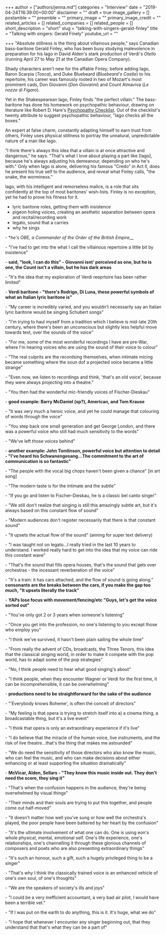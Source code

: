 +++
author = ["authors/jenna.md"]
categories = "Interview"
date = "2019-04-24T16:39:00+00:00"
disclaimer = ""
draft = true
image_gallery = []
postamble = ""
preamble = ""
primary_image = ""
primary_image_credit = ""
related_articles = []
related_companies = []
related_people = []
short_description = "short"
slug = "talking-with-singers-gerald-finley"
title = "Talking with singers: Gerald Finely"
youtube_url = ""

+++
"Absolute stillness is the thing about villainous people," says Canadian bass-baritone Gerald Finley, who has been busy studying malevolence in preparation for his Iago in David Alden's stark production of Verdi's _Otello_ (running April 27 to May 21 at the Canadian Opera Company).

Shady characters aren't new for the affable Finley; before adding Iago, Baron Scarpia (_Tosca_), and Duke Bluebeard (_Bluebeard's Castle_) to his repertoire, his career was famously rooted in two of Mozart's most prominent cads, Don Giovanni (_Don Giovanni_) and Count Almaviva (_Le nozze di Figaro_).

Yet in the Shakespearean Iago, Finley finds "the perfect villain." The bass-baritone has done his homework on psychopathic behaviour, drawing on literature like Robert D. Hare's [Psychopathy Checklist](https://en.wikipedia.org/wiki/Psychopathy_Checklist). Out of the checklist's twenty attribute to suggest psychopathic behaviour, "Iago checks all the boxes."

An expert at false charm, constantly adapting himself to earn trust from others, Finley uses physical stillness to portray the unnatural, unpredictable nature of a man like Iago.

"I think there's always this idea that a villain is at once attractive and dangerous," he says. "That's what I love about playing a part like \[Iago\], because he's always adjusting his demeanour, depending on who he's with." Only when Iago is alone, delivering his famous "Credo" in Act II, does he present his true self to the audience, and reveal what Finley calls, "the snake, the worminess."

Iago, with his intelligent and remorseless malice, is a role that sits confidently at the top of most baritones' wish-lists. Finley is no exception, yet he had to prove his fitness for it. 

* lyric baritone roles, getting them with insistence
* pigeon holing voices, creating an aesthetic separation between opera and recital/recording work
* legato, sound that a carries
* why he sings

\- *_he's OBE, a Commander of the Order of the British Empire___

\- "I've had to get into the what I call the villainous repertoire a little bit by insistence"

\- **said, "look, I can do this" - Giovanni isnt' perceived as one, but he is one, the Count isn't a villain, but he has dark areas**

\- "It's the idea that my exploration of Verdi reeprtoire has been rather limited"

\- **Verdi baritone - "there's Rodrigo, Di Luna, these powerful symbols of what an Italian lyric baritone is"**

\- "My career is incredibly varied, and you wouldn't necessarily say an Italian lyric baritone would be singing Schubert songs"

\- "I'm trying to haul myself from a tradition which I believe is mid-late 20th century, where there's been an unconscious but slightly less helpful move towards text, over the sounds of the voice"

\- "For me, some of the most wonderful recordings I have are pre-War, where I'm hearing voices who are using the sound of their voice to colour"

\- "The real culprits are the recordsing themselves, when intimate micing became something where the soun dof a projected voice became a little strange"

\- "Even now, we listen to recordings and think, 'that's an old voice', because they were always projecting into a theatre."

\- "You then had the wonderful mic-friendly voices of Fischer-Dieskau"

\- **good example: Barry McDaniel (sp?), American, and Tom Krause**

\- "It was very much a heroic voice, and yet he could manage that colouring of words through the voice"

\- "You step back one small generation and get George London, and there was a powerful voice who still had much sensitivity to the words"

\- "We've left those voices behind"

\- **another example: John Tomlinson, powerful voice but attention to detail - "I've heard his Schwanengesang...The commitment to the art of communication is so fantastic"**

\- "The people with the vocal big chops haven't been given a chance" \[in art song\]

\- "The modern taste is for the intimate and the subtle"

\- "If you go and listen to Fischer-Dieskau, he is a classic bel canto singer"

\- "We still don't realize that singing is still this amazingly subtle art, but it's always based on this constant flow of sound"

\- "Modern audiences don't register necessarily that there is that constant sound"

\- "It upsets the actual flow of the sound" (aiming for super text delivery)

\- "I was taught not on legato...I really tried in the last 10 years to understand. I worked really hard to get into the idea that my voice can ride this constant wave"

\- "That's the sound that fills opera houses, that's the sound that gets over orchestras - the incessant reverberation of the voice"

\- "It's a train: it has cars attached, and the flow of sound is going along." **consonants are the breaks between the cars, if you make the gap too much, "It upsets literally the track"**

\- **YAPs lose focus with movement/fencing/etc  "Guys, let's get the voice sorted out"**

\- "You've only got 2 or 3 years when someone's listening"

\- "Once you get into the profession, no one's listening to you except those who employ you"

\- "I think we've survived, it hasn't been plain sailing the whole time"

\- "From really the advent of CDs, broadcasts, the Three Tenors, this idea that the classical singing world, in order to make it compete with the pop world, has to adapt some of the pop strategies"

\- "No, I think people need to hear what good singing's about"

\- "I think people, when they encounter Wagner or Verdi for the first time, it can be incomprehensible, it can be overwhelming"

\- **productions need to be straightforward for the sake of the audience**

\- "'Everybody knows Boheme', is often the conceit of directors"

\- "My feeling is that opera is trying to stretch itself into a) a cinema thing, a broadcastable thing, but it's a live event"

\- "I think that opera is only an extraordinary experience if it's live"

\- "I do believe that the miracle of the human voice, live instruments, and the risk of live theatre...that's the thing that makes me astounded"

\- "We do need the sensitivity of those directors who also know the music, who can feel the music, and who can make decisions about either enhancing or at least supporting the situation dramatically"

\- **McVicar, Alden, Sellars - "They know this music inside out. They don't need the score, they sing it"**

\- "That's when the confusion happens in the audience, they're being overwhelmed by visual things"

\- "Their minds and their souls are trying to put this together, and people come out half-moved"

\- "It doesn't matter how well you've sung or how well the orchestra's played, the poor people have been battered by her heart by the confusion"

\- "It's the ultimate involvement of what one can do. One is using eon's whole physical, mental, emotional self. One's life experience, one's relationships, one's channelling it through these glorious channels of composers and poets who are also presenting extraordinary things"

\- "It's such an honour, such a gift, such a hugely privileged thing to be a singer"

\- "That's why I think the classically trained voice is an enhanced vehicle of one's own soul, of one's thoughts"

\- "We are the speakers of society's ills and joys"

\- "I could be a very inefficient accountant, a very bad air pilot, I would have been a terrible vet."

\- "If I was put on the earth to do anything, this is it. It's huge, what we do"

\- "I hope that whenever I encounter any singer beginning out, that they understand that that's what they can be a part of"
